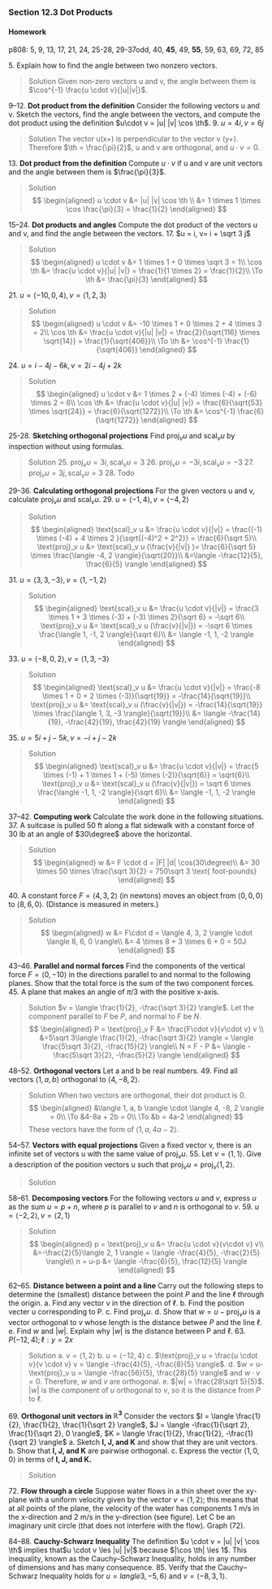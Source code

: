 ### Section 12.3 Dot Products

#### Homework
p808: 5, 9, 13, 17, 21, 24, 25-28, 29-37odd, 40, **45**, 49, **55**, 59, 63, 69, 72, 85

5\. Explain how to find the angle between two nonzero vectors.
>Solution
Given non-zero vectors u and v, the angle between them is $\cos^{-1} \frac{u \cdot v}{|u||v|}$.

9–12\. **Dot product from the definition** Consider the following vectors u and v. Sketch the vectors, find the angle between the vectors, and compute the dot product using the definition $u\cdot v = |u| |v| \cos \th$.
9\. $u=4i, v=6j$
>Solution
The vector u(x+) is perpendicular to the vector v (y+). Therefore $\th = \frac{\pi}{2}$, u and v are orthogonal, and $u\cdot v = 0$.

13\. **Dot product from the definition** Compute $u \cdot v$ if u and v are unit vectors and the angle between them is $\frac{\pi}{3}$.
>Solution
$$
\begin{aligned}
u \cdot v &= |u| |v| \cos \th \\
&= 1 \times 1 \times \cos \frac{\pi}{3} = \frac{1}{2}
\end{aligned}
$$

15–24\. **Dot products and angles** Compute the dot product of the vectors u and v, and find the angle between the vectors.
17\. $u = i, v= i + \sqrt 3 j$
>Solution
$$
\begin{aligned}
u \cdot v &= 1 \times 1 + 0 \times \sqrt 3 = 1\\
\cos \th &= \frac{u \cdot v}{|u| |v|} = \frac{1}{1 \times  2} = \frac{1}{2}\\
\To \th &= \frac{\pi}{3}
\end{aligned}
$$

21\. $u=\langle -10, 0, 4 \rangle, v = \langle 1, 2, 3 \rangle$
>Solution
$$
\begin{aligned}
u \cdot v &= -10 \times 1 + 0 \times 2 + 4 \times 3 = 2\\
\cos \th &= \frac{u \cdot v}{|u| |v|} = \frac{2}{\sqrt{116} \times  \sqrt{14}} = \frac{1}{\sqrt{406}}\\
\To \th &= \cos^{-1} \frac{1}{\sqrt{406}}
\end{aligned}
$$

24\. $u=i-4j-6k, v=2i-4j+2k$
>Solution
$$
\begin{aligned}
u \cdot v &= 1 \times 2 + (-4) \times (-4) + (-6) \times 2 = 6\\
\cos \th &= \frac{u \cdot v}{|u| |v|} = \frac{6}{\sqrt{53} \times  \sqrt{24}} = \frac{6}{\sqrt{1272}}\\
\To \th &= \cos^{-1} \frac{6}{\sqrt{1272}}
\end{aligned}
$$

25-28\. **Sketching orthogonal projections** Find $\text{proj}_v u$ and $\text{scal}_v u$ by inspection without using formulas.
>Solution
25\. $\text{proj}_v u = 3i, \text{scal}_v u = 3$
26\. $\text{proj}_v u = -3i, \text{scal}_v u = -3$
27\. $\text{proj}_v u = 3j, \text{scal}_v u = 3$
28\. Todo

29–36\. **Calculating orthogonal projections** For the given vectors u and v, calculate $\text{proj}_v u$ and $\text{scal}_v u$.
29\. $u= \langle -1, 4 \rangle, v=\langle -4, 2 \rangle$
>Solution
$$
\begin{aligned}
\text{scal}_v u &= \frac{u \cdot v}{|v|} = \frac{(-1) \times (-4) + 4 \times 2 }{\sqrt{(-4)^2 + 2^2}} = \frac{6}{\sqrt 5}\\
\text{proj}_v u &= \text{scal}_v u (\frac{v}{|v|} )= \frac{6}{\sqrt 5} \times \frac{\langle -4, 2 \rangle}{\sqrt{20}}\\
&=\langle -\frac{12}{5}, \frac{6}{5} \rangle
\end{aligned}
$$

31\. $u= \langle 3, 3, -3 \rangle, v=\langle 1, -1, 2 \rangle$
>Solution
$$
\begin{aligned}
\text{scal}_v u &= \frac{u \cdot v}{|v|} = \frac{3 \times 1 + 3 \times (-3) + (-3) \times 2}{\sqrt 6} = -\sqrt 6\\
\text{proj}_v u &= \text{scal}_v u (\frac{v}{|v|}) = -\sqrt 6 \times \frac{\langle 1, -1, 2 \rangle}{\sqrt 6}\\
&= \langle -1, 1, -2 \rangle
\end{aligned}
$$

33\. $u= \langle -8, 0, 2 \rangle, v=\langle 1, 3, -3 \rangle$
>Solution
$$
\begin{aligned}
\text{scal}_v u &= \frac{u \cdot v}{|v|} = \frac{-8 \times 1 + 0 + 2 \times (-3)}{\sqrt{19}} = -\frac{14}{\sqrt{19}}\\
\text{proj}_v u &= \text{scal}_v u (\frac{v}{|v|}) = -\frac{14}{\sqrt{19}} \times \frac{\langle 1, 3, -3 \rangle}{\sqrt{19}}\\
&= \langle -\frac{14}{19}, -\frac{42}{19}, \frac{42}{19} \rangle
\end{aligned}
$$

35\. $u=5 i + j - 5 k, v =-i + j - 2 k$
>Solution
$$
\begin{aligned}
\text{scal}_v u &= \frac{u \cdot v}{|v|} = \frac{5 \times (-1) + 1 \times 1 + (-5) \times (-2)}{\sqrt{6}} = \sqrt{6}\\
\text{proj}_v u &= \text{scal}_v u (\frac{v}{|v|}) = \sqrt 6 \times \frac{\langle -1, 1, -2 \rangle}{\sqrt 6}\\
&= \langle -1, 1, -2 \rangle
\end{aligned}
$$

37–42\. **Computing work** Calculate the work done in the following situations.
37\. A suitcase is pulled 50 ft along a flat sidewalk with a constant force of 30 lb at an angle of $30\degree$ above the horizontal.
>Solution
$$
\begin{aligned}
w &= F \cdot d = |F| |d| \cos(30\degree)\\
&= 30 \times 50 \times \frac{\sqrt 3}{2} = 750\sqrt 3 \text{ foot-pounds}
\end{aligned}
$$

40\. A constant force $F = \langle 4, 3, 2 \rangle$ (in newtons) moves an object from $\langle 0, 0, 0 \rangle$ to $\langle 8, 6, 0 \rangle$. (Distance is measured in meters.)
>Solution
$$
\begin{aligned}
w &= F\cdot d = \langle 4, 3, 2 \rangle \cdot \langle 8, 6, 0 \rangle\\
&= 4 \times 8 + 3 \times 6 + 0 = 50J
\end{aligned}
$$

43–46\. **Parallel and normal forces** Find the components of the vertical force $F = \langle 0, -10 \rangle$ in the directions parallel to and normal to the following planes. Show that the total force is the sum of the two component forces.
45\. A plane that makes an angle of $\pi/3$ with the positive x-axis.
>Solution
$v = \langle \frac{1}{2}, -\frac{\sqrt 3}{2} \rangle$. Let the component parallel to $F$ be $P$, and normal to $F$ be $N$.
$$
\begin{aligned}
P = \text{proj}_v F &= \frac{F\cdot v}{v\cdot v} v \\
&=5\sqrt 3\langle \frac{1}{2}, -\frac{\sqrt 3}{2} \rangle = \langle \frac{5\sqrt 3}{2}, -\frac{15}{2} \rangle\\
N = F - P &= \langle -\frac{5\sqrt 3}{2}, -\frac{5}{2} \rangle
\end{aligned}
$$

48–52\. **Orthogonal vectors** Let a and b be real numbers.
49\. Find all vectors $\langle 1, a, b \rangle$ orthogonal to $\langle 4, -8, 2 \rangle$.
>Solution
When two vectors are orthogonal, their dot product is 0.
$$
\begin{aligned}
&\langle 1, a, b \rangle \cdot \langle 4, -8, 2 \rangle = 0\\
\To &4-8a + 2b = 0\\
\To &b = 4a-2
\end{aligned}
$$
These vectors have the form of $\langle 1, a, 4a-2 \rangle$.

54–57\. **Vectors with equal projections** Given a fixed vector v, there is an infinite set of vectors u with the same value of $\text{proj}_v u$.
55\. Let $v = \langle 1, 1 \rangle$. Give a description of the position vectors u such that $\text{proj}_v u = \text{proj}_v \langle 1, 2 \rangle$.
>Solution

58–61\. **Decomposing vectors** For the following vectors $u$ and $v$, express $u$ as the sum $u = p + n$, where $p$ is parallel to $v$ and $n$ is orthogonal to $v$.
59\. $u = \langle -2, 2 \rangle, v= \langle 2, 1 \rangle$
>Solution
$$
\begin{aligned}
p = \text{proj}_v u &= \frac{u \cdot v}{v\cdot v} v\\
&=-\frac{2}{5}\langle 2, 1 \rangle = \langle -\frac{4}{5}, -\frac{2}{5} \rangle\\
n = u-p &= \langle -\frac{6}{5}, \frac{12}{5} \rangle
\end{aligned}
$$

62–65\. **Distance between a point and a line** Carry out the following steps to determine the (smallest) distance between the point $P$ and the line $\ell$ through the origin.
a. Find any vector v in the direction of $\ell$.
b. Find the position vecter u corresponding to P.
c. Find $\text{proj}_v u$.
d. Show that $w = u-\text{proj}_v u$ is a vector orthogonal to $v$ whose length is the distance betwee $P$ and the line $\ell$.
e. Find $w$ and $|w|$. Explain why $|w|$ is the distance between P and $\ell$.
63\. $P(-12, 4); \ell: y = 2x$
>Solution
a. $v = \langle 1, 2 \rangle$
b. $u = \langle -12, 4 \rangle$
c. $\text{proj}_v u = \frac{u \cdot v}{v \cdot v} v = \langle -\frac{4}{5}, -\frac{8}{5} \rangle$.
d. $w = u-\text{proj}_v u = \langle -\frac{56}{5}, \frac{28}{5} \rangle$ and $w \cdot v = 0$. Therefore, $w$ and $v$ are orthogonal.
e. $|w| = \frac{28\sqrt 5}{5}$. $|w|$ is the component of $u$ orthogonal to $v$, so it is the distance from $P$ to $\ell$.

69\. **Orthogonal unit vectors in $\mathbb{R}^3$** Consider the vectors $I = \langle \frac{1}{2}, \frac{1}{2}, \frac{1}{\sqrt 2} \rangle$, $J = \langle -\frac{1}{\sqrt 2}, \frac{1}{\sqrt 2}, 0 \rangle$, $K = \langle \frac{1}{2}, \frac{1}{2}, -\frac{1}{\sqrt 2} \rangle$
a. Sketch **I, J, and K** and show that they are unit vectors.
b. Show that **I, J, and K** are pairwise orthogonal.
c. Express the vector $\langle 1, 0, 0 \rangle$ in terms of **I, J, and K.**
>Solution


72\. **Flow through a circle** Suppose water flows in a thin sheet over the xy-plane with a uniform velocity given by the vector $v = \langle 1, 2 \rangle$; this means that at all points of the plane, the velocity of the water has components 1 m/s in the x-direction and 2 m/s in the y-direction (see figure). Let C be an imaginary unit circle (that does not interfere with the flow). Graph (72).

84–88\. **Cauchy-Schwarz Inequality** The definition $u \cdot v = |u| |v| \cos \th$ implies that$u \cdot v \les |u| |v|$ because $|\cos \th| \les 1$. This inequality, known as the Cauchy–Schwarz Inequality, holds in any number of dimensions and has many consequence.
85\. Verify that the Cauchy–Schwarz Inequality holds for $u=langle 3, -5, 6 \rangle$ and $v = \langle -8, 3, 1 \rangle$.
